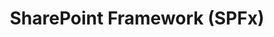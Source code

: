 ---
title: "SharePoint Framework (SPFx)"
description: "Unlock the full potential of your Microsoft 365 experience with the SharePoint Framework (SPFx)! SPFx is designed to help you seamlessly extend and personalize Microsoft 365, enabling you to create responsive and engaging web parts, teams apps, adaptive card extensions and application extensions."
image: "/images/guidance-background-spfx.webp"
externalUrl: "https://docs.microsoft.com/sharepoint/dev/spfx/sharepoint-framework-overview?WT.mc_id=m365-12936-cxa"
---